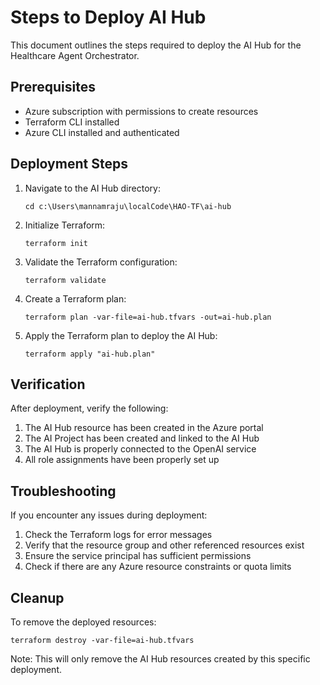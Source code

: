 # Steps to Deploy AI Hub

This document outlines the steps required to deploy the AI Hub for the Healthcare Agent Orchestrator.

## Prerequisites

- Azure subscription with permissions to create resources
- Terraform CLI installed
- Azure CLI installed and authenticated

## Deployment Steps

1. Navigate to the AI Hub directory:

   ```
   cd c:\Users\mannamraju\localCode\HAO-TF\ai-hub
   ```

2. Initialize Terraform:

   ```
   terraform init
   ```

3. Validate the Terraform configuration:

   ```
   terraform validate
   ```

4. Create a Terraform plan:

   ```
   terraform plan -var-file=ai-hub.tfvars -out=ai-hub.plan
   ```

5. Apply the Terraform plan to deploy the AI Hub:

   ```
   terraform apply "ai-hub.plan"
   ```

## Verification

After deployment, verify the following:

1. The AI Hub resource has been created in the Azure portal
2. The AI Project has been created and linked to the AI Hub
3. The AI Hub is properly connected to the OpenAI service
4. All role assignments have been properly set up

## Troubleshooting

If you encounter any issues during deployment:

1. Check the Terraform logs for error messages
2. Verify that the resource group and other referenced resources exist
3. Ensure the service principal has sufficient permissions
4. Check if there are any Azure resource constraints or quota limits

## Cleanup

To remove the deployed resources:

```
terraform destroy -var-file=ai-hub.tfvars
```

Note: This will only remove the AI Hub resources created by this specific deployment.
